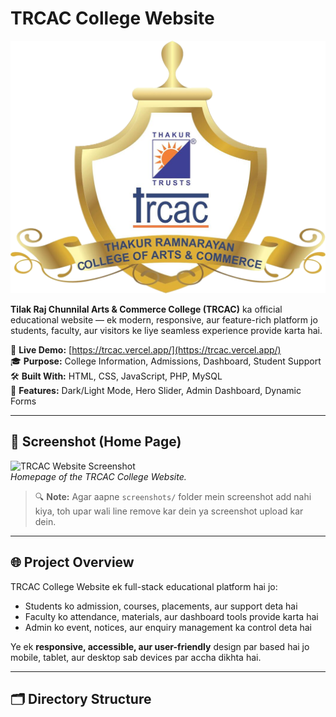 # TRCAC College Website

![TRCAC Logo](frontend/assets/images/logo.png)

**Tilak Raj Chunnilal Arts & Commerce College (TRCAC)** ka official educational website — ek modern, responsive, aur feature-rich platform jo students, faculty, aur visitors ke liye seamless experience provide karta hai.

🔗 **Live Demo:** [https://trcac.vercel.app/](https://trcac.vercel.app/)  
🎓 **Purpose:** College Information, Admissions, Dashboard, Student Support  
🛠️ **Built With:** HTML, CSS, JavaScript, PHP, MySQL  
🎨 **Features:** Dark/Light Mode, Hero Slider, Admin Dashboard, Dynamic Forms

---

## 📸 Screenshot (Home Page)
![TRCAC Website Screenshot](screenshots/screenshot-home.png)  
*Homepage of the TRCAC College Website.*

> 🔍 **Note:** Agar aapne `screenshots/` folder mein screenshot add nahi kiya, toh upar wali line remove kar dein ya screenshot upload kar dein.

---

## 🌐 Project Overview

TRCAC College Website ek full-stack educational platform hai jo:
- Students ko admission, courses, placements, aur support deta hai
- Faculty ko attendance, materials, aur dashboard tools provide karta hai
- Admin ko event, notices, aur enquiry management ka control deta hai

Ye ek **responsive, accessible, aur user-friendly** design par based hai jo mobile, tablet, aur desktop sab devices par accha dikhta hai.

---

## 🗂️ Directory Structure
